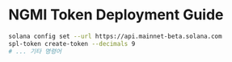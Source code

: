 # NGMI Token Deployment Guide

```bash
solana config set --url https://api.mainnet-beta.solana.com
spl-token create-token --decimals 9
# ... 기타 명령어
```
